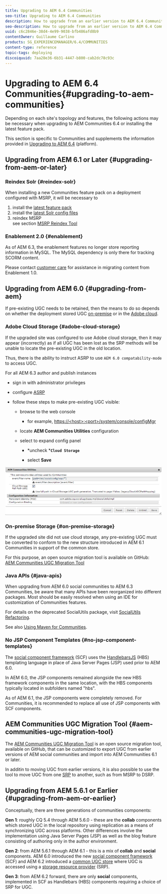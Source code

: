 ```yaml
---
title: Upgrading to AEM 6.4 Communities
seo-title: Upgrading to AEM 6.4 Communities
description: How to upgrade from an earlier version to AEM 6.4 Communities
seo-description: How to upgrade from an earlier version to AEM 6.4 Communities
uuid: c6c2846e-38d4-4e99-9038-bfb486afd8b9
contentOwner: Guillaume Carlino
products: SG_EXPERIENCEMANAGER/6.4/COMMUNITIES
content-type: reference
topic-tags: deploying
discoiquuid: 7aa28e36-6b31-4447-b800-cab2dc78c93c
---
```


# Upgrading to AEM 6.4 Communities{#upgrading-to-aem-communities}

Depending on each site's topology and features, the following actions may be necessary when upgrading to AEM Communities 6.4 or installing the latest feature pack.

This section is specific to Communities and supplements the information provided in [Upgrading to AEM 6.4](/help/sites/deploying/using/upgrade.md) (platform).

## Upgrading from AEM 6.1 or Later {#upgrading-from-aem-or-later}

### Reindex Solr {#reindex-solr}

When installing a new Communities feature pack on a deployment configured with MSRP, it will be necessary to

1. install the [latest feature pack](/help/communities/using/deploy-communities.md#latestfeaturepack)
1. install the [latest Solr config files](/help/communities/using/msrp.md#upgrading)
1. reindex MSRP  
   see section [MSRP Reindex Tool](/help/communities/using/msrp.md#msrp-reindex-tool)

### Enablement 2.0 {#enablement}

As of AEM 6.3, the enablement features no longer store reporting information in MySQL. The MySQL dependency is only there for tracking SCORM content.

Please contact [customer care](https://helpx.adobe.com/marketing-cloud/contact-support.html) for assistance in migrating content from Enablement 1.0.

## Upgrading from AEM 6.0 {#upgrading-from-aem}

If pre-existing UGC needs to be retained, then the means to do so depends on whether the deployment stored UGC [on-premise](#on-premise-storage) or in the [Adobe cloud](#adobe-cloud-storage).

### Adobe Cloud Storage {#adobe-cloud-storage}

If the upgraded site was configured to use Adobe cloud storage, then it may appear (incorrectly) as if all UGC has been lost as the SRP methods will be unable to locate the pre-existing UGC in the old location.

Thus, there is the ability to instruct ASRP to use `AEM 6.0 compatability-mode` to access UGC.

For all AEM 6.3 author and publish instances

* sign in with administrator privileges
* configure [ASRP](/help/communities/using/asrp.md)
* follow these steps to make pre-existing UGC visible:

    * browse to the web console

        * for example, [https://&lt;host&gt;:&lt;port&gt;/system/console/configMgr](http://localhost:4502/system/console/configMgr)

    * locate **AEM Communities Utilities** configuration
    * select to expand config panel

        * *uncheck ***`Cloud Storage`**
        
        * select **Save**

![](assets/chlimage_1-126.png) 

### On-premise Storage {#on-premise-storage}

If the upgraded site did not use cloud storage, any pre-existing UGC must be converted to conform to the new structure introduced in AEM 6.1 Communities in support of the common store.

For this purpose, an open source migration tool is available on GitHub:  
[AEM Communities UGC Migration Tool](https://github.com/Adobe-Marketing-Cloud/communities-ugc-migration)

### Java APIs {#java-apis}

When upgrading from AEM 6.0 social communities to AEM 6.3 Communities, be aware that many APIs have been reorganized into different packages. Most should be easily resolved when using an IDE for customization of Communities features.

For details on the deprecated SocialUtils package, visit [SocialUtils Refactoring](/help/communities/using/socialutils.md).

See also [Using Maven for Communities](/help/communities/using/maven.md).

### No JSP Component Templates {#no-jsp-component-templates}

The [social component framework](/help/communities/using/scf.md) (SCF) uses the [HandlebarsJS](https://www.handlebarsjs.com/) (HBS) templating language in place of Java Server Pages (JSP) used prior to AEM 6.0.

In AEM 6.0, the JSP components remained alongside the new HBS framework components in the same location, with the HBS components typically located in subfolders named "hbs".

As of AEM 6.1, the JSP components were completely removed. For Communities, it is recommended to replace all use of JSP components with SCF components.

## AEM Communities UGC Migration Tool {#aem-communities-ugc-migration-tool}

The [AEM Communities UGC Migration Tool](https://github.com/Adobe-Marketing-Cloud/communities-ugc-migration) is an open source migration tool, available on GitHub, that can be customized to export UGC from earlier versions of AEM social communities and import into AEM Communities 6.1 or later.

In additin to moving UGC from earlier versions, it is also possible to use the tool to move UGC from one [SRP](/help/communities/using/working-with-srp.md) to another, such as from MSRP to DSRP.

## Upgrading from AEM 5.6.1 or Earlier {#upgrading-from-aem-or-earlier}

Conceptually, there are three generations of communities components:

**Gen 1**: roughly CQ 5.4 through AEM 5.6.0 - these are the **collab** components which stored UGC in the local repository using replication as a means of synchronizing UGC across platforms. Other differences involve the implementation using Java Server Pages (JSP) as well as the blog feature consisting of authoring only in the author environment.

**Gen 2**: from AEM 5.6.1 through AEM 6.1 - this is a mix of **collab** and **social** components. AEM 6.0 introduced the new [social component framework](/help/communities/using/scf.md) (SCF) and AEM 6.2 introduced a [common UGC store](/help/communities/using/working-with-srp.md) where UGC is accessed using a [storage resource provider](/help/communities/using/srp.md) (SRP).

**Gen 3**: from AEM 6.2 forward, there are only **social** components, implemented in SCF as Handlebars (HBS) components requiring a choice of SRP for UGC.
